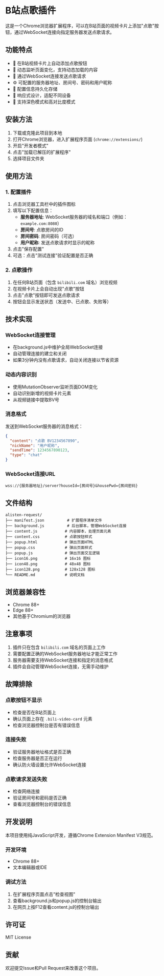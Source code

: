 # B站点歌插件

这是一个Chrome浏览器扩展程序，可以在B站页面的视频卡片上添加"点歌"按钮，通过WebSocket连接向指定服务器发送点歌请求。

## 功能特点

- 🎵 在B站视频卡片上自动添加点歌按钮
- 🔄 动态监听页面变化，支持动态加载的内容
- 📡 通过WebSocket连接发送点歌请求
- ⚙️ 可配置的服务器地址、房间号、密码和用户昵称
- 💾 配置信息持久化存储
- 🎨 响应式设计，适配不同设备
- 🌙 支持深色模式和高对比度模式

## 安装方法

1. 下载或克隆此项目到本地
2. 打开Chrome浏览器，进入扩展程序页面 (`chrome://extensions/`)
3. 开启"开发者模式"
4. 点击"加载已解压的扩展程序"
5. 选择项目文件夹

## 使用方法

### 1. 配置插件

1. 点击浏览器工具栏中的插件图标
2. 填写以下配置信息：
   - **服务器地址**: WebSocket服务器的域名和端口（例如：`example.com:8080`）
   - **房间号**: 点歌房间的ID
   - **房间密码**: 房间密码（可选）
   - **用户昵称**: 发送点歌请求时显示的昵称
3. 点击"保存配置"
4. 可选：点击"测试连接"验证配置是否正确

### 2. 点歌操作

1. 在任何B站页面（包含 `bilibili.com` 域名）浏览视频
2. 在视频卡片上会自动出现"点歌"按钮
3. 点击"点歌"按钮即可发送点歌请求
4. 按钮会显示发送状态（发送中、已点歌、失败等）

## 技术实现

### WebSocket连接管理

- 在background.js中维护全局WebSocket连接
- 自动管理连接的建立和关闭
- 如果3分钟内没有点歌请求，自动关闭连接以节省资源

### 动态内容识别

- 使用MutationObserver监听页面DOM变化
- 自动识别新增的视频卡片元素
- 从视频链接中提取BV号

### 消息格式

发送到WebSocket服务器的消息格式：
```json
{
  "content": "点歌 BV1234567890",
  "nickName": "用户昵称",
  "sendTime": 1234567890123,
  "type": "chat"
}
```

### WebSocket连接URL

```
wss://{服务器地址}/server?houseId={房间号}&housePwd={房间密码}
```

## 文件结构

```
alisten-request/
├── manifest.json          # 扩展程序清单文件
├── background.js          # 后台脚本，管理WebSocket连接
├── content.js            # 内容脚本，处理页面元素
├── content.css           # 点歌按钮样式
├── popup.html            # 弹出页面HTML
├── popup.css             # 弹出页面样式
├── popup.js              # 弹出页面交互逻辑
├── icon16.png            # 16x16 图标
├── icon48.png            # 48x48 图标
├── icon128.png           # 128x128 图标
└── README.md             # 说明文档
```

## 浏览器兼容性

- Chrome 88+
- Edge 88+
- 其他基于Chromium的浏览器

## 注意事项

1. 插件只在包含 `bilibili.com` 域名的页面上工作
2. 需要配置正确的WebSocket服务器地址才能正常工作
3. 服务器需要支持WebSocket连接和指定的消息格式
4. 插件会自动管理WebSocket连接，无需手动维护

## 故障排除

### 点歌按钮不显示
- 检查是否在B站页面上
- 确认页面上存在 `.bili-video-card` 元素
- 检查浏览器控制台是否有错误信息

### 连接失败
- 验证服务器地址格式是否正确
- 检查服务器是否正在运行
- 确认防火墙设置允许WebSocket连接

### 点歌请求发送失败
- 检查网络连接
- 验证房间号和密码是否正确
- 查看浏览器控制台的错误信息

## 开发说明

本项目使用纯JavaScript开发，遵循Chrome Extension Manifest V3规范。

### 开发环境
- Chrome 88+
- 文本编辑器或IDE

### 调试方法
1. 在扩展程序页面点击"检查视图"
2. 查看background.js和popup.js的控制台输出
3. 在网页上按F12查看content.js的控制台输出

## 许可证

MIT License

## 贡献

欢迎提交Issue和Pull Request来改善这个项目。
